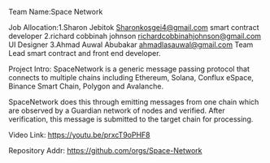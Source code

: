 
Team Name:Space Network

Job Allocation:1.Sharon Jebitok 
Sharonkosgei4@gmail.com smart contract developer
2.richard cobbinah johnson richardcobbinahjohnson@gmail.com UI Designer
3.Ahmad Auwal Abubakar
ahmadlasauwal@gmail.com Team Lead smart contract and front end developer.

Project Intro: SpaceNetwork is a generic message passing protocol that connects to multiple chains including Ethereum, Solana, Conflux eSpace, Binance Smart Chain, Polygon and Avalanche.

SpaceNetwork does this through emitting messages from one chain which are observed by a Guardian network of nodes and verified. After verification, this message is submitted to the target chain for processing.

Video Link: https://youtu.be/prxcT9oPHF8 

Repository Addr: https://github.com/orgs/Space-Network
